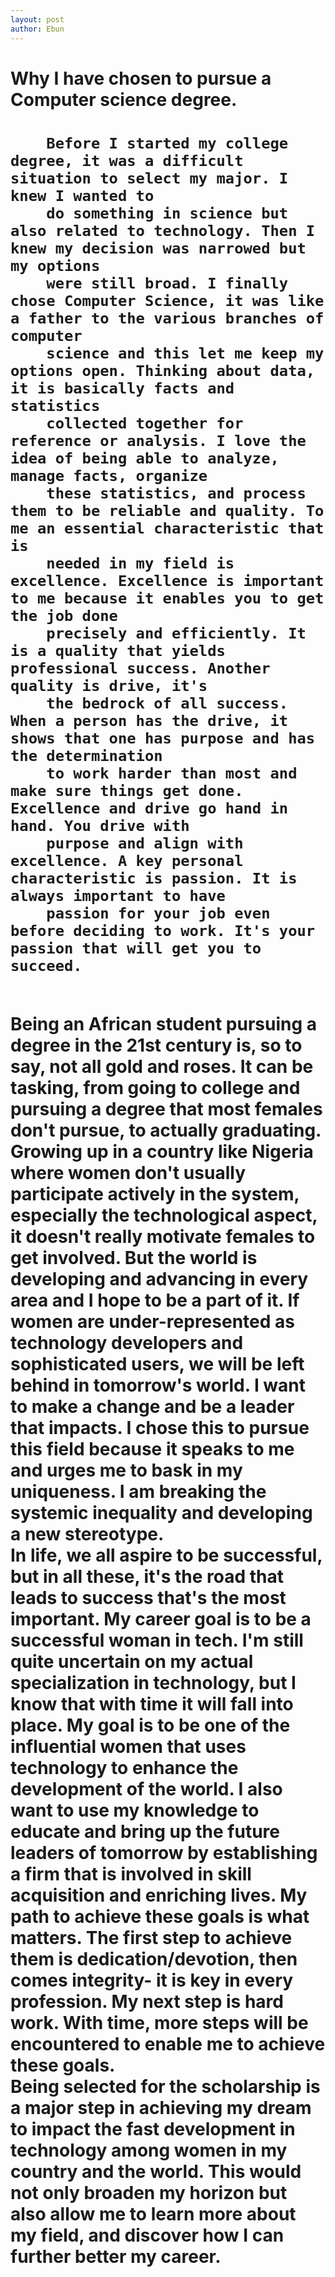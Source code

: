 ```yaml
---
layout: post
author: Ebun
---
```

 
 <h1>Why I have chosen to pursue a Computer science degree.<h1>

        Before I started my college degree, it was a difficult situation to select my major. I knew I wanted to 
        do something in science but also related to technology. Then I knew my decision was narrowed but my options 
        were still broad. I finally chose Computer Science, it was like a father to the various branches of computer 
        science and this let me keep my options open. Thinking about data, it is basically facts and statistics 
        collected together for reference or analysis. I love the idea of being able to analyze, manage facts, organize 
        these statistics, and process them to be reliable and quality. To me an essential characteristic that is 
        needed in my field is excellence. Excellence is important to me because it enables you to get the job done 
        precisely and efficiently. It is a quality that yields professional success. Another quality is drive, it's 
        the bedrock of all success. When a person has the drive, it shows that one has purpose and has the determination
        to work harder than most and make sure things get done. Excellence and drive go hand in hand. You drive with 
        purpose and align with excellence. A key personal characteristic is passion. It is always important to have 
        passion for your job even before deciding to work. It's your passion that will get you to succeed.
<br>
        Being an African student pursuing a degree in the 21st century is, so to say, not all gold and roses. It can 
        be tasking, from going to college and pursuing a degree that most females don't pursue, to actually graduating. 
        Growing up in a country like Nigeria where women don't usually participate actively in the system, especially 
        the technological aspect, it doesn't really motivate females to get involved. But the world is developing and 
        advancing in every area and I hope to be a part of it. If women are under-represented as technology developers 
        and sophisticated users, we will be left behind in tomorrow's world. I want to make a change and be a leader 
        that impacts. I chose this to pursue this field because it speaks to me and urges me to bask in my uniqueness. 
        I am breaking the systemic inequality and developing a new stereotype.
<br>
        In life, we all aspire to be successful, but in all these, it's the road that leads to success that's the most 
        important. My career goal is to be a successful woman in tech. I'm still quite uncertain on my actual specialization 
        in technology, but I know that with time it will fall into place. My goal is to be one of the influential women 
        that uses technology to enhance the development of the world. I also want to use my knowledge to educate and bring 
        up the future leaders of tomorrow by establishing a firm that is involved in skill acquisition and enriching lives. 
        My path to achieve these goals is what matters. The first step to achieve them is dedication/devotion, then comes 
        integrity- it is key in every profession. My next step is hard work. With time, more steps will be encountered to 
        enable me to achieve these goals.
<br>
        Being selected for the scholarship is a major step in achieving my dream to impact the fast development in 
        technology among women in my country and the world. This would not only broaden my horizon but also allow me to 
        learn more about my field, and discover how I can further better my career.
        
        

    